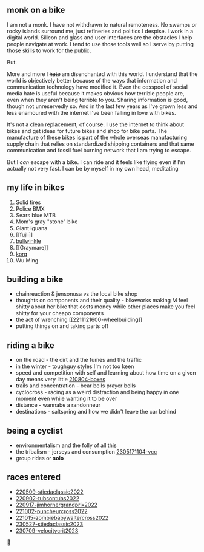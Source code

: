 ## monk on a bike

I am not a monk. I have not withdrawn to natural remoteness. No swamps or rocky islands surround me, just refineries and politics I despise. I work in a digital world. Silicon and glass and user interfaces are the obstacles I help people navigate at work. I tend to use those tools well so I serve by putting those skills to work for the public.

But.

More and more I ~~hate~~ am disenchanted with this world. I understand that the world is objectively better because of the ways that information and communication technology have modified it. Even the cesspool of social media hate is useful because it makes obvious how terrible people are, even when they aren't being terrible to you. Sharing information is good, though not unreservedly so. And in the last few years as I've grown less and less enamoured with the internet I've been falling in love with bikes.

It's not a clean replacement, of course. I use the internet to think about bikes and get ideas for future bikes and shop for bike parts. The manufacture of these bikes is part of the whole overseas manufacturing supply chain that relies on standardized shipping containers and that same communication and fossil fuel burning network that I am trying to escape.

But I *can* escape with a bike. I can ride and it feels like flying even if I'm actually not very fast. I can be by myself in my own head, meditating

## my life in bikes

1. Solid tires
2. Police BMX
3. Sears blue MTB
4. Mom's gray "stone" bike
5. Giant iguana
6. [[fujli]]
7. [bullwinkle](bullwinkle.md)
8. [[Graymare]]
9. [korg](korg.md)
10. Wu Ming

## building a bike

* chainreaction & jensonusa vs the local bike shop
* thoughts on components and their quality - bikeworks making M feel shitty about her bike that costs money while other places make you feel shitty for your cheapo components
* the act of wrenching [[2211121600-wheelbuilding]]
* putting things on and taking parts off

## riding a bike

* on the road - the dirt and the fumes and the traffic
* in the winter - toughguy styles I'm not too keen
* speed and competition with self and learning about how time on a given day means very little [210804-boxes](210804-boxes.md) 
* trails and concentration - bear bells prayer bells
* cyclocross - racing as a weird distraction and being happy in one moment even while wanting it to be over
* distance - wannabe a randonneur
* destinations - saltspring and how we didn't leave the car behind

## being a cyclist

* environmentalism and the folly of all this
* the tribalism - jerseys and consumption [2305171104-vcc](2305171104-vcc.md)
* group rides or **solo**

## races entered

* [220509-stiedaclassic2022](220509-stiedaclassic2022.md)
* [220902-tubsontubs2022](220902-tubsontubs2022.md)
* [220917-jimhornergrandprix2022](220917-jimhornergrandprix2022.md)
* [221002-puncheurcross2022](221002-puncheurcross2022.md)
* [221015-zombiebabywaltercross2022](221015-zombiebabywaltercross2022.md)
* [230527-stiedaclassic2023](230527-stiedaclassic2023.md)
* [230709-velocitycrit2023](230709-velocitycrit2023.md)


:bicyclist:
